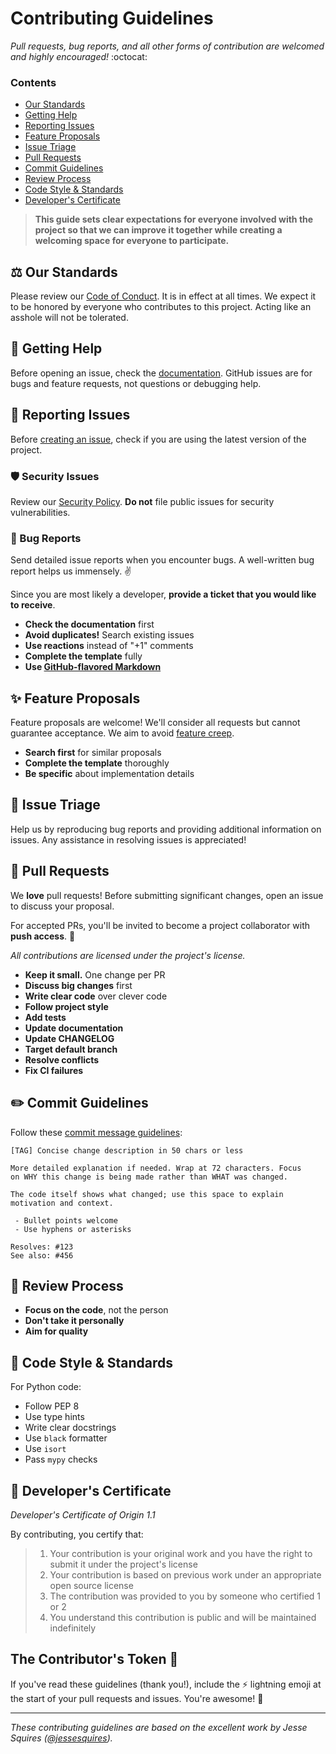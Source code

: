 # Contributing Guidelines

*Pull requests, bug reports, and all other forms of contribution are welcomed and highly encouraged!* :octocat:

### Contents

- [Our Standards](#balance_scale-our-standards)
- [Getting Help](#thinking-getting-help)
- [Reporting Issues](#lady_beetle-reporting-issues)
- [Feature Proposals](#sparkles-feature-proposals)
- [Issue Triage](#microscope-issue-triage)
- [Pull Requests](#rocket-pull-requests)
- [Commit Guidelines](#pencil2-commit-guidelines)
- [Review Process](#eyes-review-process)
- [Code Style & Standards](#art-code-style--standards)
- [Developer's Certificate](#scroll-developers-certificate)

> **This guide sets clear expectations for everyone involved with the project so that we can improve it together while creating a welcoming space for everyone to participate.**

## :balance_scale: Our Standards

Please review our [Code of Conduct](CODE_OF_CONDUCT.md). It is in effect at all times. We expect it to be honored by everyone who contributes to this project. Acting like an asshole will not be tolerated.

## :thinking: Getting Help

Before opening an issue, check the [documentation](https://bcra-connector.readthedocs.io/). GitHub issues are for bugs and feature requests, not questions or debugging help.

## :lady_beetle: Reporting Issues

Before [creating an issue](https://help.github.com/en/github/managing-your-work-on-github/creating-an-issue), check if you are using the latest version of the project.

### :shield: Security Issues

Review our [Security Policy](SECURITY.md). **Do not** file public issues for security vulnerabilities.

### :bug: Bug Reports

Send detailed issue reports when you encounter bugs. A well-written bug report helps us immensely. :v:

Since you are most likely a developer, **provide a ticket that you would like to receive**.

- **Check the documentation** first
- **Avoid duplicates!** Search existing issues
- **Use reactions** instead of "+1" comments
- **Complete the template** fully
- **Use [GitHub-flavored Markdown](https://help.github.com/en/github/writing-on-github/basic-writing-and-formatting-syntax)**

## :sparkles: Feature Proposals

Feature proposals are welcome! We'll consider all requests but cannot guarantee acceptance. We aim to avoid [feature creep](https://en.wikipedia.org/wiki/Feature_creep).

- **Search first** for similar proposals
- **Complete the template** thoroughly
- **Be specific** about implementation details

## :microscope: Issue Triage

Help us by reproducing bug reports and providing additional information on issues. Any assistance in resolving issues is appreciated!

## :rocket: Pull Requests

We **love** pull requests! Before submitting significant changes, open an issue to discuss your proposal.

For accepted PRs, you'll be invited to become a project collaborator with **push access**. :tada:

*All contributions are licensed under the project's license.*

- **Keep it small.** One change per PR
- **Discuss big changes** first
- **Write clear code** over clever code
- **Follow project style**
- **Add tests**
- **Update documentation**
- **Update CHANGELOG**
- **Target default branch**
- **Resolve conflicts**
- **Fix CI failures**

## :pencil2: Commit Guidelines

Follow these [commit message guidelines](https://chris.beams.io/posts/git-commit/):

```
[TAG] Concise change description in 50 chars or less

More detailed explanation if needed. Wrap at 72 characters. Focus 
on WHY this change is being made rather than WHAT was changed.

The code itself shows what changed; use this space to explain 
motivation and context.

 - Bullet points welcome
 - Use hyphens or asterisks

Resolves: #123
See also: #456
```

## :eyes: Review Process

- **Focus on the code**, not the person
- **Don't take it personally**
- **Aim for quality**

## :art: Code Style & Standards

For Python code:
- Follow PEP 8
- Use type hints
- Write clear docstrings
- Use `black` formatter
- Use `isort`
- Pass `mypy` checks

## :scroll: Developer's Certificate

*Developer's Certificate of Origin 1.1*

By contributing, you certify that:

> 1. Your contribution is your original work and you have the right to submit it under the project's license
> 2. Your contribution is based on previous work under an appropriate open source license
> 3. The contribution was provided to you by someone who certified 1 or 2
> 4. You understand this contribution is public and will be maintained indefinitely

## The Contributor's Token :key:

If you've read these guidelines (thank you!), include the ⚡ lightning emoji at the start of your pull requests and issues. You're awesome! :100:

---
*These contributing guidelines are based on the excellent work by Jesse Squires ([@jessesquires](https://github.com/jessesquires)).*
